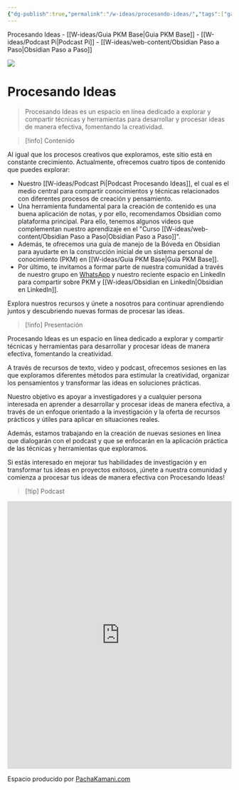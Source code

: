 ```yaml
---
{"dg-publish":true,"permalink":"/w-ideas/procesando-ideas/","tags":["gardenEntry"],"dgShowLocalGraph":true}
---
```



<div class="transclusion internal-embed is-loaded"><div class="markdown-embed">



Procesando Ideas - [[W-ideas/Guia PKM Base\|Guia PKM Base]] - [[W-ideas/Podcast Pi\|Podcast Pi]] - [[W-ideas/web-content/Obsidian Paso a Paso\|Obsidian Paso a Paso]]

</div></div>

![](/img/user/W-ideas/img/pachakamani.jpg)
# Procesando Ideas

> Procesando Ideas es un espacio en línea dedicado a explorar y compartir técnicas y herramientas para desarrollar y procesar ideas de manera efectiva, fomentando la creatividad. 

>[!info] Contenido

Al igual que los procesos creativos que exploramos, este sitio está en constante crecimiento. Actualmente, ofrecemos cuatro tipos de contenido que puedes explorar:

- Nuestro [[W-ideas/Podcast Pi\|Podcast Procesando Ideas]], el cual es el medio central para compartir conocimientos y técnicas relacionados con diferentes procesos de creación y pensamiento.
- Una herramienta fundamental para la creación de contenido es una buena aplicación de notas, y por ello, recomendamos Obsidian como plataforma principal. Para ello, tenemos algunos videos que complementan nuestro aprendizaje en el "Curso [[W-ideas/web-content/Obsidian Paso a Paso\|Obsidian Paso a Paso]]".
- Además, te ofrecemos una guía de manejo de la Bóveda en Obsidian para ayudarte en la construcción inicial de un sistema personal de conocimiento (PKM) en [[W-ideas/Guia PKM Base\|Guia PKM Base]].
- Por último, te invitamos a formar parte de nuestra comunidad a través de nuestro grupo en [WhatsApp](https://chat.whatsapp.com/BsNrlQkhZAYJzi41JVphzy) y nuestro reciente espacio en LinkedIn para compartir sobre PKM y [[W-ideas/Obsidian en LinkedIn\|Obsidian en LinkedIn]].

Explora nuestros recursos y únete a nosotros para continuar aprendiendo juntos y descubriendo nuevas formas de procesar las ideas.

>[!info] Presentación

Procesando Ideas es un espacio en línea dedicado a explorar y compartir técnicas y herramientas para desarrollar y procesar ideas de manera efectiva, fomentando la creatividad. 

A través de recursos de texto, video y podcast, ofrecemos sesiones en las que exploramos diferentes métodos para estimular la creatividad, organizar los pensamientos y transformar las ideas en soluciones prácticas.

Nuestro objetivo es apoyar a investigadores y a cualquier persona interesada en aprender a desarrollar y procesar ideas de manera efectiva, a través de un enfoque orientado a la investigación y la oferta de recursos prácticos y útiles para aplicar en situaciones reales.

Además, estamos trabajando en la creación de nuevas sesiones en línea que dialogarán con el podcast y que se enfocarán en la aplicación práctica de las técnicas y herramientas que exploramos.

Si estás interesado en mejorar tus habilidades de investigación y en transformar tus ideas en proyectos exitosos, ¡únete a nuestra comunidad y comienza a procesar tus ideas de manera efectiva con Procesando Ideas!

>[!tip] Podcast

<iframe src="https://anchor.fm/procesando-ideas"  width="100%" height="600" frameborder="0" ></iframe>



<div class="transclusion internal-embed is-loaded"><div class="markdown-embed">



Espacio producido por [PachaKamani.com](http://pachakamani.com/)

</div></div>
